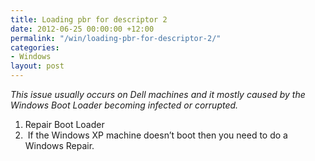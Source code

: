 ```yaml
---
title: Loading pbr for descriptor 2
date: 2012-06-25 00:00:00 +12:00
permalink: "/win/loading-pbr-for-descriptor-2/"
categories:
- Windows
layout: post
---
```


_This issue usually occurs on Dell machines and it mostly caused by the Windows Boot Loader becoming infected or corrupted._ 

  1. Repair Boot Loader
  2.  If the Windows XP machine doesn’t boot then you need to do a Windows Repair.
